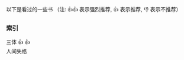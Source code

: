 以下是看过的一些书
（注: :thumbsup::thumbsup: 表示强烈推荐, :thumbsup: 表示推荐, :thumbsdown: 表示不推荐）

### 索引

三体 :thumbsup: :thumbsup:  
人间失格  
